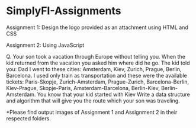 # SimplyFI-Assignments

Assignment 1:
Design the logo provided as an attachment using HTML and CSS

Assignment 2: Using JavaScript

Q. Your son took a vacation through Europe without telling you. When the kid returned from the vacation you asked him where did he go. The kid told you: Dad I went to these cities: Amsterdam, Kiev, Zurich, Prague, Berlin, Barcelona.
I used only train as transportation and these were the available tickets:
Paris-Skopje, Zurich-Amsterdam, Prague-Zurich, Barcelona-Berlin, Kiev-Prague, Skopje-Paris, Amsterdam-Barcelona, Berlin-Kiev, Berlin-Amsterdam.
You know that your kid started with Kiev
Write a data structure and algorithm that will give you the route which your son was traveling.

*Please find output images of Assignment 1 and Assignment 2 in their respected folders.
